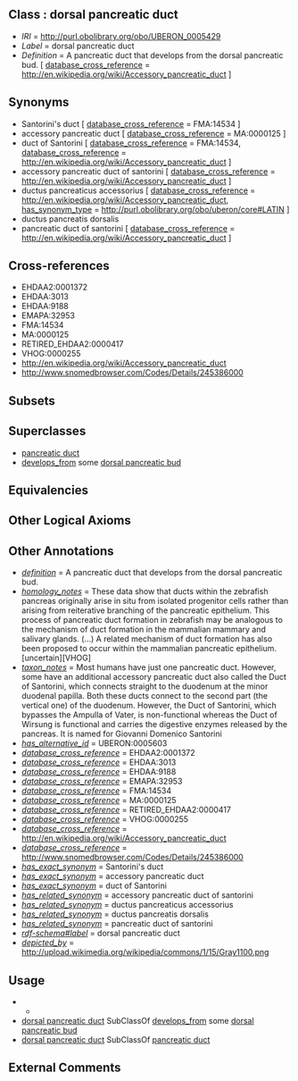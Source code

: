 
## Class : dorsal pancreatic duct

 * *IRI* = http://purl.obolibrary.org/obo/UBERON_0005429
 * *Label* = dorsal pancreatic duct
 * *Definition* = A pancreatic duct that develops from the dorsal pancreatic bud. [ [database_cross_reference](../../ef/oboInOwl#hasDbXref.md) = http://en.wikipedia.org/wiki/Accessory_pancreatic_duct ]

## Synonyms

 * Santorini's duct [ [database_cross_reference](../../ef/oboInOwl#hasDbXref.md) = FMA:14534 ]
 * accessory pancreatic duct [ [database_cross_reference](../../ef/oboInOwl#hasDbXref.md) = MA:0000125 ]
 * duct of Santorini [ [database_cross_reference](../../ef/oboInOwl#hasDbXref.md) = FMA:14534, [database_cross_reference](../../ef/oboInOwl#hasDbXref.md) = http://en.wikipedia.org/wiki/Accessory_pancreatic_duct ]
 * accessory pancreatic duct of santorini [ [database_cross_reference](../../ef/oboInOwl#hasDbXref.md) = http://en.wikipedia.org/wiki/Accessory_pancreatic_duct ]
 * ductus pancreaticus accessorius [ [database_cross_reference](../../ef/oboInOwl#hasDbXref.md) = http://en.wikipedia.org/wiki/Accessory_pancreatic_duct, [has_synonym_type](../../pe/oboInOwl#hasSynonymType.md) = http://purl.obolibrary.org/obo/uberon/core#LATIN ]
 * ductus pancreatis dorsalis
 * pancreatic duct of santorini [ [database_cross_reference](../../ef/oboInOwl#hasDbXref.md) = http://en.wikipedia.org/wiki/Accessory_pancreatic_duct ]

## Cross-references

 * EHDAA2:0001372
 * EHDAA:3013
 * EHDAA:9188
 * EMAPA:32953
 * FMA:14534
 * MA:0000125
 * RETIRED_EHDAA2:0000417
 * VHOG:0000255
 * http://en.wikipedia.org/wiki/Accessory_pancreatic_duct
 * http://www.snomedbrowser.com/Codes/Details/245386000

## Subsets


## Superclasses

 * [pancreatic duct](../../UBERON/29/UBERON_0007329.md)
 * [develops_from](../../RO/02/RO_0002202.md) some [dorsal pancreatic bud](../../UBERON/23/UBERON_0003923.md)

## Equivalencies


## Other Logical Axioms


## Other Annotations

 * *[definition](../../IAO/15/IAO_0000115.md)* = A pancreatic duct that develops from the dorsal pancreatic bud.
 * *[homology_notes](../../UBPROP/03/UBPROP_0000003.md)* = These data show that ducts within the zebrafish pancreas originally arise in situ from isolated progenitor cells rather than arising from reiterative branching of the pancreatic epithelium. This process of pancreatic duct formation in zebrafish may be analogous to the mechanism of duct formation in the mammalian mammary and salivary glands. (...) A related mechanism of duct formation has also been proposed to occur within the mammalian pancreatic epithelium.[uncertain][VHOG]
 * *[taxon_notes](../../UBPROP/08/UBPROP_0000008.md)* = Most humans have just one pancreatic duct. However, some have an additional accessory pancreatic duct also called the Duct of Santorini, which connects straight to the duodenum at the minor duodenal papilla. Both these ducts connect to the second part (the vertical one) of the duodenum. However, the Duct of Santorini, which bypasses the Ampulla of Vater, is non-functional whereas the Duct of Wirsung is functional and carries the digestive enzymes released by the pancreas. It is named for Giovanni Domenico Santorini
 * *[has_alternative_id](../../Id/oboInOwl#hasAlternativeId.md)* = UBERON:0005603
 * *[database_cross_reference](../../ef/oboInOwl#hasDbXref.md)* = EHDAA2:0001372
 * *[database_cross_reference](../../ef/oboInOwl#hasDbXref.md)* = EHDAA:3013
 * *[database_cross_reference](../../ef/oboInOwl#hasDbXref.md)* = EHDAA:9188
 * *[database_cross_reference](../../ef/oboInOwl#hasDbXref.md)* = EMAPA:32953
 * *[database_cross_reference](../../ef/oboInOwl#hasDbXref.md)* = FMA:14534
 * *[database_cross_reference](../../ef/oboInOwl#hasDbXref.md)* = MA:0000125
 * *[database_cross_reference](../../ef/oboInOwl#hasDbXref.md)* = RETIRED_EHDAA2:0000417
 * *[database_cross_reference](../../ef/oboInOwl#hasDbXref.md)* = VHOG:0000255
 * *[database_cross_reference](../../ef/oboInOwl#hasDbXref.md)* = http://en.wikipedia.org/wiki/Accessory_pancreatic_duct
 * *[database_cross_reference](../../ef/oboInOwl#hasDbXref.md)* = http://www.snomedbrowser.com/Codes/Details/245386000
 * *[has_exact_synonym](../../ym/oboInOwl#hasExactSynonym.md)* = Santorini's duct
 * *[has_exact_synonym](../../ym/oboInOwl#hasExactSynonym.md)* = accessory pancreatic duct
 * *[has_exact_synonym](../../ym/oboInOwl#hasExactSynonym.md)* = duct of Santorini
 * *[has_related_synonym](../../ym/oboInOwl#hasRelatedSynonym.md)* = accessory pancreatic duct of santorini
 * *[has_related_synonym](../../ym/oboInOwl#hasRelatedSynonym.md)* = ductus pancreaticus accessorius
 * *[has_related_synonym](../../ym/oboInOwl#hasRelatedSynonym.md)* = ductus pancreatis dorsalis
 * *[has_related_synonym](../../ym/oboInOwl#hasRelatedSynonym.md)* = pancreatic duct of santorini
 * *[rdf-schema#label](../../el/rdf-schema#label.md)* = dorsal pancreatic duct
 * *[depicted_by](../../depicted/by/depicted_by.md)* = http://upload.wikimedia.org/wikipedia/commons/1/15/Gray1100.png

## Usage

 * -
 * [dorsal pancreatic duct](../../UBERON/29/UBERON_0005429.md) SubClassOf [develops_from](../../RO/02/RO_0002202.md) some [dorsal pancreatic bud](../../UBERON/23/UBERON_0003923.md)
 * [dorsal pancreatic duct](../../UBERON/29/UBERON_0005429.md) SubClassOf [pancreatic duct](../../UBERON/29/UBERON_0007329.md)

## External Comments

